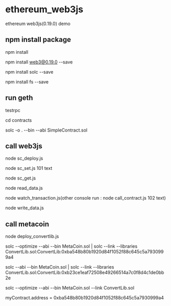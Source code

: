 # ethereum_web3js
ethereum web3js(0.19.0) demo

## npm install package
npm install

npm install web3@0.19.0 --save

npm install solc --save

npm install fs --save

## run geth
testrpc

cd contracts

solc -o . --bin --abi SimpleContract.sol

## call web3js

node sc_deploy.js

node sc_set.js 101 text

node sc_get.js

node read_data.js

node watch_transaction.js(other console run : node call_contract.js 102 text)

node write_data.js

## call metacoin

node deploy_convertlib.js

solc --optimize --abi --bin MetaCoin.sol | solc --link --libraries ConvertLib.sol:ConvertLib:0xba548b80b1920d84f1052f88c645c5a7930999a4

solc --abi --bin MetaCoin.sol | solc --link --libraries ConvertLib.sol:ConvertLib:0xb23ce1eaf72508e49266514a7c0f8d4c1de0bb2e

solc --optimize --abi --bin MetaCoin.sol --link ConvertLib.sol 

myContract.address = 0xba548b80b1920d84f1052f88c645c5a7930999a4






